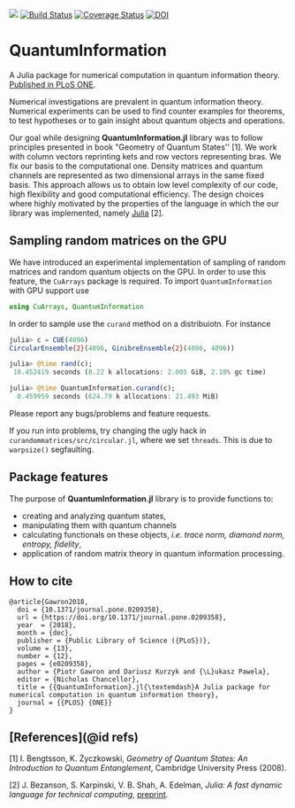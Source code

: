 [![](https://img.shields.io/badge/docs-latest-green.svg)](https://zksi.github.io/QuantumInformation.jl/latest)
[![Build Status](https://travis-ci.org/ZKSI/QuantumInformation.jl.svg?branch=master)](https://travis-ci.org/ZKSI/QuantumInformation.jl)
[![Coverage Status](https://coveralls.io/repos/github/ZKSI/QuantumInformation.jl/badge.svg?branch=master)](https://coveralls.io/github/ZKSI/QuantumInformation.jl?branch=master)
[![DOI](https://zenodo.org/badge/23916883.svg)](https://zenodo.org/badge/latestdoi/23916883)
# QuantumInformation

A Julia package for numerical computation in quantum information theory. [Published in PLoS ONE](https://doi.org/10.1371/journal.pone.0209358).

Numerical investigations are prevalent in quantum information theory. Numerical experiments can be used to find counter examples for theorems, to test hypotheses or to gain insight about quantum objects and operations.

Our goal while designing **QuantumInformation.jl** library was to follow principles presented in book "Geometry of Quantum States'' [1]. We work with column vectors reprinting kets and row vectors representing bras. We fix our basis to the computational one. Density matrices and quantum channels are represented as two dimensional arrays in the same fixed basis. This approach allows us to obtain low level complexity of our code, high flexibility and good computational efficiency. The design choices where highly motivated by the properties of the language in which the our library was implemented, namely
[Julia](https://julialang.org/) [2].

## Sampling random matrices on the GPU

We have introduced an experimental implementation of sampling of random matrices and random quantum objects on the GPU. In order to use this feature, the `CuArrays` package is required. To import `QuantumInformation` with GPU support use
```julia
using CuArrays, QuantumInformation
```
In order to sample use the `curand` method on a distribuiotn. For instance
```julia
julia> c = CUE(4096)
CircularEnsemble{2}(4096, GinibreEnsemble{2}(4096, 4096))

julia> @time rand(c);
 10.452419 seconds (8.22 k allocations: 2.005 GiB, 2.18% gc time)

julia> @time QuantumInformation.curand(c);
  0.459959 seconds (624.79 k allocations: 21.493 MiB)
```
Please report any bugs/problems and feature requests.

If you run into problems, try changing the ugly hack in `curandommatrices/src/circular.jl`, where we set `threads`. This is due to `warpsize()` segfaulting.
## Package features
The purpose of **QuantumInformation.jl** library is to provide
functions to:
* creating and analyzing quantum
states,
* manipulating them with quantum channels
* calculating functionals on these objects, *i.e. trace norm, diamond norm, entropy, fidelity*,
* application of random matrix theory in quantum
information processing.

## How to cite

    @article{Gawron2018,
      doi = {10.1371/journal.pone.0209358},
      url = {https://doi.org/10.1371/journal.pone.0209358},
      year  = {2018},
      month = {dec},
      publisher = {Public Library of Science ({PLoS})},
      volume = {13},
      number = {12},
      pages = {e0209358},
      author = {Piotr Gawron and Dariusz Kurzyk and {\L}ukasz Pawela},
      editor = {Nicholas Chancellor},
      title = {{QuantumInformation}.jl{\textemdash}A Julia package for numerical computation in quantum information theory},
      journal = {{PLOS} {ONE}}
    }

## [References](@id refs)

[1] I. Bengtsson, K. Życzkowski, *Geometry of Quantum States: An Introduction to Quantum Entanglement*, Cambridge University Press (2008).

[2] J. Bezanson, S. Karpinski, V. B. Shah, A. Edelman, *Julia: A fast dynamic language for technical computing*,
[preprint](https://arxiv.org/pdf/1209.5145.pdf).
